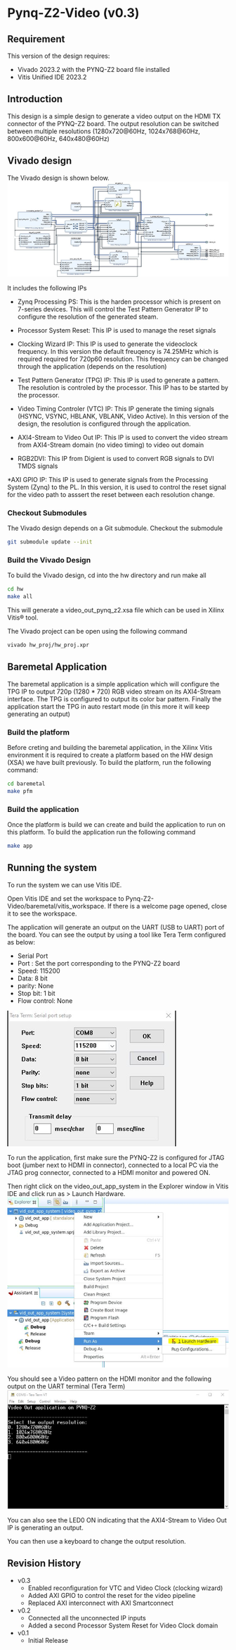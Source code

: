 # Pynq-Z2-Video (v0.3)

## Requirement
This version of the design requires:
* Vivado 2023.2 with the PYNQ-Z2 board file installed
* Vitis Unified IDE 2023.2

## Introduction

This design is a simple design to generate a video output on the HDMI TX connector of the PYNQ-Z2 board. The output resolution can be switched between multiple resolutions (1280x720@60Hz, 1024x768@60Hz, 800x600@60Hz, 640x480@60Hz)

## Vivado design

The Vivado design is shown below.
![Block Design](images/block_design.jpg)

It includes the following IPs
* Zynq Processing PS: This is the harden processor which is present on 7-series devices. This will control the Test Pattern Generator IP to configure the resolution of the generated steam.

* Processor System Reset: This IP is used to manage the reset signals

* Clocking Wizard IP: This IP is used to generate the videoclock frequency. In this version the default freuqency is 74.25MHz which is required required for 720p60 resolution. This frequency can be changed through the application (depends on the resolution)

* Test Pattern Generator (TPG) IP: This IP is used to generate a pattern. The resolution is controled by the processor. This IP has to be started by the processor.

* Video Timing Controler (VTC) IP: This IP generate the timing signals (HSYNC, VSYNC, HBLANK, VBLANK, Video Active). In  this version of the design, the resolution is configured through the application.

* AXI4-Stream to Video Out IP: This IP is used to convert the video stream from AXI4-Stream domain (no video timing) to video out domain

* RGB2DVI: This IP from Digient is used to convert RGB signals to DVI TMDS signals

*AXI GPIO IP: This IP is used to generate signals from the Processing System (Zynq) to the PL. In this version, it is used to control the reset signal for the video path to asssert the reset between each resolution change.

### Checkout Submodules

The Vivado design depends on a Git submodule. Checkout the submodule
```bash
git submodule update --init
```

### Build the Vivado Design

To build the Vivado design, cd into the hw directory and run make all
```bash
cd hw
make all
```

This will generate a video_out_pynq_z2.xsa file which can be used in Xilinx Vitis® tool.

The Vivado project can be open using the following command
```bash
vivado hw_proj/hw_proj.xpr
```

## Baremetal Application
The baremetal application is a simple application which will configure the TPG IP to output 720p (1280 * 720) RGB video stream on its AXI4-Stream interface. The TPG is configured to output its color bar pattern.
Finally the application start the TPG in auto restart mode (in this more it will keep generating an output)

### Build the platform
Before creting and building the baremetal application, in the Xilinx Vitis environment it is required to create a platform based on the HW design (XSA) we have built previously.
To build the platform, run the following command:
```bash
cd baremetal
make pfm
```

### Build the application
Once the platform is build we can create and build the application to run on this platform. To build the application run the following command
```bash
make app
```

## Running the system
To run the system we can use Vitis IDE.

Open Vitis IDE and set the workspace to Pynq-Z2-Video/baremetal/vitis_workspace. If there is a welcome page opened, close it to see the workspace.

The application will generate an output on the UART (USB to UART) port of the board. You can see the output by using a tool like Tera Term configured as below:
* Serial Port
* Port : Set the port corresponding to the PYNQ-Z2 board
* Speed: 115200
* Data: 8 bit
* parity: None
* Stop bit: 1 bit
* Flow control: None

![Block Design](images/tera_term.jpg)

To run the application, first make sure the PYNQ-Z2 is configured for JTAG boot (jumber next to HDMI in connector), connected to a local PC via the JTAG prog connector, connected to a HDMI monitor and powered ON.

Then right click on the video_out_app_system in the Explorer window in Vitis IDE and click run as > Launch Hardware.
![Block Design](images/vitis_run.jpg)

You should see a Video pattern on the HDMI monitor and the following output on the UART terminal (Tera Term)
![Block Design](images/UART_output.jpg)

You can also see the LED0 ON indicating that the AXI4-Stream to Video Out IP is generating an output.

You can then use a keyboard to change the output resolution.

## Revision History
* v0.3
	- Enabled reconfiguration for VTC and Video Clock (clocking wizard)
	- Added AXI GPIO to control the reset for the video pipeline
	- Replaced AXI interconnect with AXI Smartconnect
* v0.2 
	- Connected all the unconnected IP inputs
	- Added a second Processor System Reset for Video Clock domain	
* v0.1 
	- Initial Release


